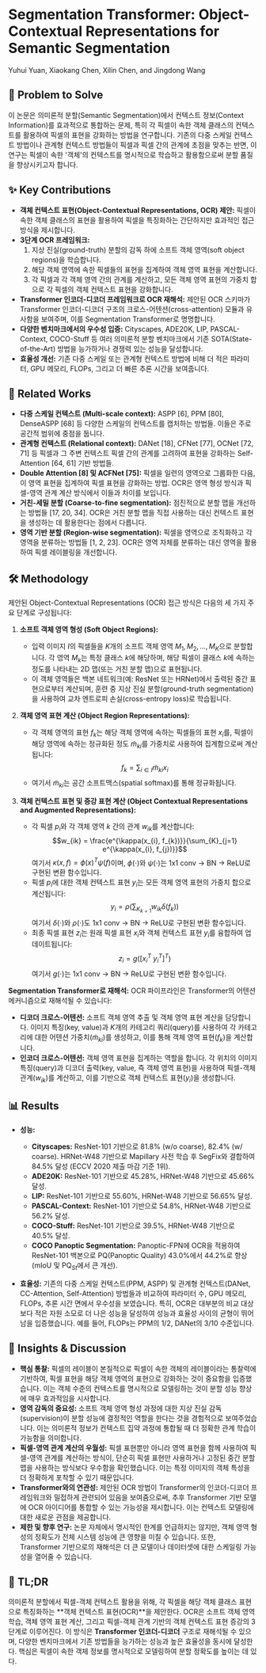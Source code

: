 # Segmentation Transformer: Object-Contextual Representations for Semantic Segmentation
Yuhui Yuan, Xiaokang Chen, Xilin Chen, and Jingdong Wang

## 🧩 Problem to Solve
이 논문은 의미론적 분할(Semantic Segmentation)에서 컨텍스트 정보(Context Information)를 효과적으로 통합하는 문제, 특히 각 픽셀이 속한 객체 클래스의 컨텍스트를 활용하여 픽셀의 표현을 강화하는 방법을 연구합니다. 기존의 다중 스케일 컨텍스트 방법이나 관계형 컨텍스트 방법들이 픽셀과 픽셀 간의 관계에 초점을 맞추는 반면, 이 연구는 픽셀이 속한 '객체'의 컨텍스트를 명시적으로 학습하고 활용함으로써 분할 품질을 향상시키고자 합니다.

## ✨ Key Contributions
*   **객체 컨텍스트 표현(Object-Contextual Representations, OCR) 제안:** 픽셀이 속한 객체 클래스의 표현을 활용하여 픽셀을 특징화하는 간단하지만 효과적인 접근 방식을 제시합니다.
*   **3단계 OCR 프레임워크:**
    1.  지상 진실(ground-truth) 분할의 감독 하에 소프트 객체 영역(soft object regions)을 학습합니다.
    2.  해당 객체 영역에 속한 픽셀들의 표현을 집계하여 객체 영역 표현을 계산합니다.
    3.  각 픽셀과 각 객체 영역 간의 관계를 계산하고, 모든 객체 영역 표현의 가중치 합으로 각 픽셀의 객체 컨텍스트 표현을 강화합니다.
*   **Transformer 인코더-디코더 프레임워크로 OCR 재해석:** 제안된 OCR 스키마가 Transformer 인코더-디코더 구조의 크로스-어텐션(cross-attention) 모듈과 유사함을 보여주며, 이를 Segmentation Transformer로 명명합니다.
*   **다양한 벤치마크에서의 우수성 입증:** Cityscapes, ADE20K, LIP, PASCAL-Context, COCO-Stuff 등 여러 의미론적 분할 벤치마크에서 기존 SOTA(State-of-the-Art) 방법을 능가하거나 경쟁력 있는 성능을 달성합니다.
*   **효율성 개선:** 기존 다중 스케일 또는 관계형 컨텍스트 방법에 비해 더 적은 파라미터, GPU 메모리, FLOPs, 그리고 더 빠른 추론 시간을 보여줍니다.

## 📎 Related Works
*   **다중 스케일 컨텍스트 (Multi-scale context):** ASPP [6], PPM [80], DenseASPP [68] 등 다양한 스케일의 컨텍스트를 캡처하는 방법들. 이들은 주로 공간적 범위에 중점을 둡니다.
*   **관계형 컨텍스트 (Relational context):** DANet [18], CFNet [77], OCNet [72, 71] 등 픽셀과 그 주변 컨텍스트 픽셀 간의 관계를 고려하여 표현을 강화하는 Self-Attention [64, 61] 기반 방법들.
*   **Double Attention [8] 및 ACFNet [75]:** 픽셀을 일련의 영역으로 그룹화한 다음, 이 영역 표현을 집계하여 픽셀 표현을 강화하는 방법. OCR은 영역 형성 방식과 픽셀-영역 관계 계산 방식에서 이들과 차이를 보입니다.
*   **거친-세밀 분할 (Coarse-to-fine segmentation):** 점진적으로 분할 맵을 개선하는 방법들 [17, 20, 34]. OCR은 거친 분할 맵을 직접 사용하는 대신 컨텍스트 표현을 생성하는 데 활용한다는 점에서 다릅니다.
*   **영역 기반 분할 (Region-wise segmentation):** 픽셀을 영역으로 조직화하고 각 영역을 분류하는 방법들 [1, 2, 23]. OCR은 영역 자체를 분류하는 대신 영역을 활용하여 픽셀 레이블링을 개선합니다.

## 🛠️ Methodology

제안된 Object-Contextual Representations (OCR) 접근 방식은 다음의 세 가지 주요 단계로 구성됩니다:

1.  **소프트 객체 영역 형성 (Soft Object Regions):**
    *   입력 이미지 $I$의 픽셀들을 $K$개의 소프트 객체 영역 $M_{1}, M_{2}, \dots, M_{K}$으로 분할합니다. 각 영역 $M_{k}$는 특정 클래스 $k$에 해당하며, 해당 픽셀이 클래스 $k$에 속하는 정도를 나타내는 2D 맵(또는 거친 분할 맵)으로 표현됩니다.
    *   이 객체 영역들은 백본 네트워크(예: ResNet 또는 HRNet)에서 출력된 중간 표현으로부터 계산되며, 훈련 중 지상 진실 분할(ground-truth segmentation)을 사용하여 교차 엔트로피 손실(cross-entropy loss)로 학습됩니다.

2.  **객체 영역 표현 계산 (Object Region Representations):**
    *   각 객체 영역의 표현 $f_{k}$는 해당 객체 영역에 속하는 픽셀들의 표현 $x_{i}$를, 픽셀이 해당 영역에 속하는 정규화된 정도 $\tilde{m}_{ki}$를 가중치로 사용하여 집계함으로써 계산됩니다:
        $$f_{k} = \sum_{i \in I} \tilde{m}_{ki} x_{i}$$
    *   여기서 $\tilde{m}_{ki}$는 공간 소프트맥스(spatial softmax)를 통해 정규화됩니다.

3.  **객체 컨텍스트 표현 및 증강 표현 계산 (Object Contextual Representations and Augmented Representations):**
    *   각 픽셀 $p_{i}$와 각 객체 영역 $k$ 간의 관계 $w_{ik}$를 계산합니다:
        $$w_{ik} = \frac{e^{\kappa(x_{i}, f_{k})}}{\sum_{K}_{j=1} e^{\kappa(x_{i}, f_{j})}}$$
        여기서 $\kappa(x,f) = \phi(x)^{T}\psi(f)$이며, $\phi(\cdot)$와 $\psi(\cdot)$는 1x1 conv → BN → ReLU로 구현된 변환 함수입니다.
    *   픽셀 $p_{i}$에 대한 객체 컨텍스트 표현 $y_{i}$는 모든 객체 영역 표현의 가중치 합으로 계산됩니다:
        $$y_{i} = \rho\left(\sum_{K}_{k=1} w_{ik} \delta(f_{k})\right)$$
        여기서 $\delta(\cdot)$와 $\rho(\cdot)$도 1x1 conv → BN → ReLU로 구현된 변환 함수입니다.
    *   최종 픽셀 표현 $z_{i}$는 원래 픽셀 표현 $x_{i}$와 객체 컨텍스트 표현 $y_{i}$를 융합하여 업데이트됩니다:
        $$z_{i} = g([x_{i}^{T} \ y_{i}^{T}]^{T})$$
        여기서 $g(\cdot)$는 1x1 conv → BN → ReLU로 구현된 변환 함수입니다.

**Segmentation Transformer로 재해석:**
OCR 파이프라인은 Transformer의 어텐션 메커니즘으로 재해석될 수 있습니다:
*   **디코더 크로스-어텐션:** 소프트 객체 영역 추출 및 객체 영역 표현 계산을 담당합니다. 이미지 특징(key, value)과 $K$개의 카테고리 쿼리(query)를 사용하여 각 카테고리에 대한 어텐션 가중치($\tilde{m}_{ki}$)를 생성하고, 이를 통해 객체 영역 표현($f_k$)을 계산합니다.
*   **인코더 크로스-어텐션:** 객체 영역 표현을 집계하는 역할을 합니다. 각 위치의 이미지 특징(query)과 디코더 출력(key, value, 즉 객체 영역 표현)을 사용하여 픽셀-객체 관계($w_{ik}$)를 계산하고, 이를 기반으로 객체 컨텍스트 표현($y_i$)을 생성합니다.

## 📊 Results

*   **성능:**
    *   **Cityscapes:** ResNet-101 기반으로 81.8% (w/o coarse), 82.4% (w/ coarse). HRNet-W48 기반으로 Mapillary 사전 학습 후 SegFix와 결합하여 84.5% 달성 (ECCV 2020 제출 마감 기준 1위).
    *   **ADE20K:** ResNet-101 기반으로 45.28%, HRNet-W48 기반으로 45.66% 달성.
    *   **LIP:** ResNet-101 기반으로 55.60%, HRNet-W48 기반으로 56.65% 달성.
    *   **PASCAL-Context:** ResNet-101 기반으로 54.8%, HRNet-W48 기반으로 56.2% 달성.
    *   **COCO-Stuff:** ResNet-101 기반으로 39.5%, HRNet-W48 기반으로 40.5% 달성.
    *   **COCO Panoptic Segmentation:** Panoptic-FPN에 OCR을 적용하여 ResNet-101 백본으로 PQ(Panoptic Quality) 43.0%에서 44.2%로 향상 (mIoU 및 PQ$_{St}$에서 큰 개선).

*   **효율성:** 기존의 다중 스케일 컨텍스트(PPM, ASPP) 및 관계형 컨텍스트(DANet, CC-Attention, Self-Attention) 방법들과 비교하여 파라미터 수, GPU 메모리, FLOPs, 추론 시간 면에서 우수성을 보였습니다. 특히, OCR은 대부분의 비교 대상보다 적은 자원 소모로 더 나은 성능을 달성하여 성능과 효율성 사이의 균형이 뛰어남을 입증했습니다. 예를 들어, FLOPs는 PPM의 1/2, DANet의 3/10 수준입니다.

## 🧠 Insights & Discussion

*   **핵심 통찰:** 픽셀의 레이블이 본질적으로 픽셀이 속한 객체의 레이블이라는 통찰력에 기반하여, 픽셀 표현을 해당 객체 영역의 표현으로 강화하는 것이 중요함을 입증했습니다. 이는 객체 수준의 컨텍스트를 명시적으로 모델링하는 것이 분할 성능 향상에 매우 효과적임을 시사합니다.
*   **영역 감독의 중요성:** 소프트 객체 영역 형성 과정에 대한 지상 진실 감독(supervision)이 분할 성능에 결정적인 역할을 한다는 것을 경험적으로 보여주었습니다. 이는 의미론적 정보가 컨텍스트 집약 과정에 통합될 때 더 정확한 관계 학습이 가능함을 의미합니다.
*   **픽셀-영역 관계 계산의 우월성:** 픽셀 표현뿐만 아니라 영역 표현을 함께 사용하여 픽셀-영역 관계를 계산하는 방식이, 단순히 픽셀 표현만 사용하거나 고정된 중간 분할 맵을 사용하는 방식보다 우수함을 확인했습니다. 이는 특정 이미지의 객체 특성을 더 정확하게 포착할 수 있기 때문입니다.
*   **Transformer와의 연관성:** 제안된 OCR 방법이 Transformer의 인코더-디코더 프레임워크와 밀접하게 관련되어 있음을 보여줌으로써, 추후 Transformer 기반 모델에 OCR 아이디어를 통합할 수 있는 가능성을 제시합니다. 이는 컨텍스트 모델링에 대한 새로운 관점을 제공합니다.
*   **제한 및 향후 연구:** 논문 자체에서 명시적인 한계를 언급하지는 않지만, 객체 영역 형성의 정확도가 전체 시스템 성능에 큰 영향을 미칠 수 있습니다. 또한, Transformer 기반으로의 재해석은 더 큰 모델이나 데이터셋에 대한 스케일링 가능성을 열어줄 수 있습니다.

## 📌 TL;DR
의미론적 분할에서 픽셀-객체 컨텍스트 활용을 위해, 각 픽셀을 해당 객체 클래스 표현으로 특징화하는 **객체 컨텍스트 표현(OCR)**을 제안한다. OCR은 소프트 객체 영역 학습, 객체 영역 표현 계산, 그리고 픽셀-객체 관계 기반의 객체 컨텍스트 표현 증강의 3단계로 이루어진다. 이 방식은 **Transformer 인코더-디코더** 구조로 재해석될 수 있으며, 다양한 벤치마크에서 기존 방법들을 능가하는 성능과 높은 효율성을 동시에 달성한다. 핵심은 픽셀이 속한 객체 정보를 명시적으로 모델링하여 분할 정확도를 높이는 데 있다.